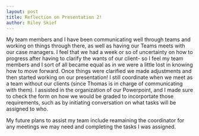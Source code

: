 ```yaml
---
layout: post
title: Reflection on Presentation 2!
author: Riley Skief
---
```


My team members and I have been communicating well through teams and working on things through there, as well as having our Teams meets with our case managers. I feel that we had a week or so of uncertainty on how to progress after having to clarify the wants of our client- so I feel my team members and I sort of all became equal as in we were a little lost in knowing how to move forward. Once things were clarified we made adjustments and then started working on our presentation! I still coordinate when we meet as a team without our clients (since Thomas is in charge of communicating with them). I assisted in the organization of our Powerpoint, and I made sure to check the form on how we would be graded to incorportate those requirements, such as by initiating conversation on what tasks will be assigned to who.

My future plans to assist my team include reamaining the coordinator for any meetings we may need and completing the tasks I was assigned.
